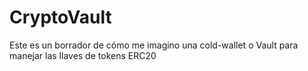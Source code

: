 # CryptoVault
Este es un borrador de cómo me imagino una cold-wallet o Vault para manejar las llaves de tokens ERC20
